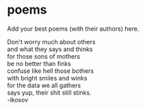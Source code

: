 poems
=====

Add your best poems (with their authors) here.

Don't worry much about others\
and what they says and thinks\
for those sons of mothers\
be no better than finks\
confuse like hell those bothers\
with bright smiles and winks\
for the data we all gathers\
says yup, their shit still stinks.\
*-lkosov*
